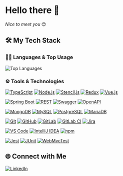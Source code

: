 # Hello there 👋

*Nice to meet you* 😊

## 🛠 My Tech Stack

### 👨‍💻 Languages & Top Usage
![Top Languages](https://github-readme-stats.vercel.app/api/top-langs/?username=timhateuchlieb&layout=compact&theme=dark)

### ⚙️ Tools & Technologies

[![TypeScript](https://img.shields.io/badge/-TypeScript-3178C6?style=flat-square&logo=typescript&logoColor=white)](https://www.typescriptlang.org/)
[![Node.js](https://img.shields.io/badge/-Node.js-339933?style=flat-square&logo=node.js&logoColor=white)](https://nodejs.org/)
[![Stencil.js](https://img.shields.io/badge/-Stencil-FF6F61?style=flat-square&logo=stencil&logoColor=white)](https://stenciljs.com/docs/introduction)
[![Redux](https://img.shields.io/badge/-Redux-764ABC?style=flat-square&logo=redux&logoColor=white)](https://redux.js.org/)
[![Vue.js](https://img.shields.io/badge/-Vue.js-4FC08D?style=flat-square&logo=vue.js&logoColor=white)](https://vuejs.org/)

[![Spring Boot](https://img.shields.io/badge/-Spring%20Boot-6DB33F?style=flat-square&logo=spring-boot&logoColor=white)](https://docs.spring.io/spring-boot/docs/current/reference/html/)
[![REST](https://img.shields.io/badge/-REST-0250AA?style=flat-square&logo=rest&logoColor=white)](https://restfulapi.net/)
[![Swagger](https://img.shields.io/badge/-Swagger-85EA2D?style=flat-square&logo=swagger&logoColor=black)](https://swagger.io/docs/)
[![OpenAPI](https://img.shields.io/badge/-OpenAPI-6BA539?style=flat-square&logo=openapi-initiative&logoColor=white)](https://www.openapis.org/what-is-openapi)

[![MongoDB](https://img.shields.io/badge/-MongoDB-47A248?style=flat-square&logo=mongodb&logoColor=white)](https://www.mongodb.com/)
[![MySQL](https://img.shields.io/badge/-MySQL-4479A1?style=flat-square&logo=mysql&logoColor=white)](https://www.mysql.com/)
[![PostgreSQL](https://img.shields.io/badge/-PostgreSQL-4169E1?style=flat-square&logo=postgresql&logoColor=white)](https://www.postgresql.org/)
[![MariaDB](https://img.shields.io/badge/-MariaDB-003545?style=flat-square&logo=mariadb&logoColor=white)](https://mariadb.org/)

[![Git](https://img.shields.io/badge/-Git-F05032?style=flat-square&logo=git&logoColor=white)](https://git-scm.com/)
[![GitHub](https://img.shields.io/badge/-GitHub-181717?style=flat-square&logo=github&logoColor=white)](https://github.com/)
[![GitLab](https://img.shields.io/badge/-GitLab-FC6D26?style=flat-square&logo=gitlab&logoColor=white)](https://about.gitlab.com/)
[![GitLab CI](https://img.shields.io/badge/-GitLab%20CI-FC6D26?style=flat-square&logo=gitlab&logoColor=white)](https://docs.gitlab.com/ee/ci/)
[![Jira](https://img.shields.io/badge/-Jira-0052CC?style=flat-square&logo=jira&logoColor=white)](https://www.atlassian.com/software/jira)

[![VS Code](https://img.shields.io/badge/-VS%20Code-007ACC?style=flat-square&logo=visual-studio-code&logoColor=white)](https://code.visualstudio.com/)
[![IntelliJ IDEA](https://img.shields.io/badge/-IntelliJ%20IDEA-000000?style=flat-square&logo=intellij-idea&logoColor=white)](https://www.jetbrains.com/idea/)
[![npm](https://img.shields.io/badge/-npm-CB3837?style=flat-square&logo=npm&logoColor=white)](https://www.npmjs.com/)

[![Jest](https://img.shields.io/badge/-Jest-C21325?style=flat-square&logo=jest&logoColor=white)](https://jestjs.io/)
[![JUnit](https://img.shields.io/badge/-JUnit-25A162?style=flat-square&logo=java&logoColor=white)](https://junit.org/junit5/)
[![WebMvcTest](https://img.shields.io/badge/-@WebMvcTest-6DB33F?style=flat-square&logo=spring&logoColor=white)](https://docs.spring.io/spring-boot/docs/current/api/org/springframework/boot/test/autoconfigure/web/servlet/WebMvcTest.html)

<!--
## 📊 GitHub Stats
![GitHub Stats](https://github-readme-stats.vercel.app/api?username=timhateuchlieb&show_icons=true&theme=dark)
-->

## 🌐 Connect with Me

[![LinkedIn](https://img.shields.io/badge/-LinkedIn-0A66C2?style=flat-square&logo=linkedin&logoColor=white)](https://www.linkedin.com/in/tim-schubert-232845309/)
